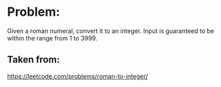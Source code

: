 # Problem:
Given a roman numeral, convert it to an integer. Input is guaranteed to be within the range from 1 to 3999.

## Taken from:
https://leetcode.com/problems/roman-to-integer/

